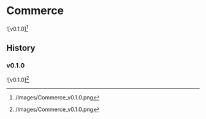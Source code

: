 # Commerce

![v0.1.0][^v0.1.0]

## History

### v0.1.0

![v0.1.0][^v0.1.0]

[^v0.1.0]: /Images/Commerce_v0.1.0.png
